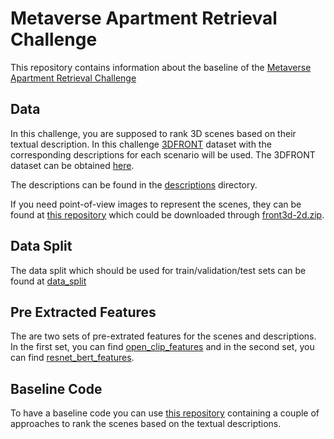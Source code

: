 # Metaverse Apartment Retrieval Challenge 

This repository contains information about the baseline of the [Metaverse Apartment Retrieval Challenge ](http://ailab.uniud.it/apartment-recommendation-challenge/)

## Data
In this challenge, you are supposed to rank 3D scenes based on their textual description. In this challenge [3DFRONT](https://tianchi.aliyun.com/specials/promotion/alibaba-3d-scene-dataset) dataset with the corresponding descriptions for each scenario will be used. The 3DFRONT dataset can be obtained [here](https://tianchi.aliyun.com/dataset/65347). 

The descriptions can be found in the [descriptions](https://github.com/aliabdari/3D_scene_retrieval/tree/main/descriptions) directory. 

If you need point-of-view images to represent the scenes, they can be found at [this repository](https://github.com/xheon/panoptic-reconstruction) which could be downloaded through [front3d-2d.zip](https://kaldir.vc.in.tum.de/panoptic_reconstruction/front3d-2d.zip).

## Data Split
The data split which should be used for train/validation/test sets can be found at [data_split](https://github.com/aliabdari/3D_scene_retrieval/tree/main/data_split) 

## Pre Extracted Features
The are two sets of pre-extrated features for the scenes and descriptions. In the first set, you can find [open_clip_features](https://drive.google.com/file/d/1GfB1UHSb1KCqKLFjpk80I3Oi08ocwIBi/view?usp=sharing) and in the second set, you can find [resnet_bert_features](https://drive.google.com/file/d/1jDT7MUl3VWJY7fs6GlcWYUsI041V98Tm/view?usp=sharing). 

## Baseline Code
To have a baseline code you can use [this repository](https://github.com/aliabdari/FArMARe) containing a couple of approaches to rank the scenes based on the textual descriptions.
